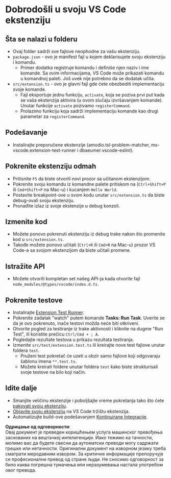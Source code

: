 # Dobrodošli u svoju VS Code ekstenziju

## Šta se nalazi u folderu

* Ovaj folder sadrži sve fajlove neophodne za vašu ekstenziju.
* `package.json` - ovo je manifest fajl u kojem deklarisujete svoju ekstenziju i komandu.
  * Primer dodatka registruje komandu i definiše njen naziv i ime komande. Sa ovim informacijama, VS Code može prikazati komandu u komandnoj paleti. Još uvek nije potrebno da se dodatak učita.
* `src/extension.ts` - ovo je glavni fajl gde ćete obezbediti implementaciju svoje komande.
  * Fajl eksportuje jednu funkciju, `activate`, koja se poziva prvi put kada se vaša ekstenzija aktivira (u ovom slučaju izvršavanjem komande). Unutar funkcije `activate` pozivamo `registerCommand`.
  * Prolazimo funkciju koja sadrži implementaciju komande kao drugi parametar za `registerCommand`.

## Podešavanje

* Instalirajte preporučene ekstenzije (amodio.tsl-problem-matcher, ms-vscode.extension-test-runner i dbaeumer.vscode-eslint).

## Pokrenite ekstenziju odmah

* Pritisnite `F5` da biste otvorili novi prozor sa učitanom ekstenzijom.
* Pokrenite svoju komandu iz komandne palete pritiskom na (`Ctrl+Shift+P` ili `Cmd+Shift+P` na Mac-u) i kucanjem `Hello World`.
* Postavite breakpoint-ove u svom kodu unutar `src/extension.ts` da biste debug-ovali svoju ekstenziju.
* Pronađite izlaz iz svoje ekstenzije u debug konzoli.

## Izmenite kod

* Možete ponovo pokrenuti ekstenziju iz debug trake nakon što promenite kod u `src/extension.ts`.
* Takođe možete ponovo učitati (`Ctrl+R` ili `Cmd+R` na Mac-u) prozor VS Code-a sa svojom ekstenzijom da biste učitali promene.

## Istražite API

* Možete otvoriti kompletan set našeg API-ja kada otvorite fajl `node_modules/@types/vscode/index.d.ts`.

## Pokrenite testove

* Instalirajte [Extension Test Runner](https://marketplace.visualstudio.com/items?itemName=ms-vscode.extension-test-runner).
* Pokrenite zadatak "watch" putem komande **Tasks: Run Task**. Uverite se da je ovo pokrenuto, inače testovi možda neće biti otkriveni.
* Otvorite pogled za testiranje iz trake aktivnosti i kliknite na dugme "Run Test", ili koristite prečicu `Ctrl/Cmd + ; A`.
* Pogledajte rezultate testova u prikazu rezultata testiranja.
* Izmenite `src/test/extension.test.ts` ili kreirajte nove test fajlove unutar foldera `test`.
  * Pruženi test pokretač će uzeti u obzir samo fajlove koji odgovaraju šablonu imena `**.test.ts`.
  * Možete kreirati foldere unutar foldera `test` kako biste strukturisali svoje testove na bilo koji način.

## Idite dalje

* Smanjite veličinu ekstenzije i poboljšajte vreme pokretanja tako što ćete [pakovati svoju ekstenziju](https://code.visualstudio.com/api/working-with-extensions/bundling-extension?WT.mc_id=aiml-137032-kinfeylo).
* [Objavite svoju ekstenziju](https://code.visualstudio.com/api/working-with-extensions/publishing-extension?WT.mc_id=aiml-137032-kinfeylo) na VS Code tržištu ekstenzija.
* Automatizujte build-ove podešavanjem [Kontinuirane Integracije](https://code.visualstudio.com/api/working-with-extensions/continuous-integration?WT.mc_id=aiml-137032-kinfeylo).

**Одрицање од одговорности**:  
Овај документ је преведен коришћењем услуга машинског превођења заснованих на вештачкој интелигенцији. Иако тежимо ка тачности, молимо вас да будете свесни да аутоматски преводи могу садржати грешке или нетачности. Оригинални документ на изворном језику треба сматрати меродавним извором. За критичне информације препоручује се професионални превод од стране људи. Не сносимо одговорност за било каква погрешна тумачења или неразумевања настала употребом овог превода.